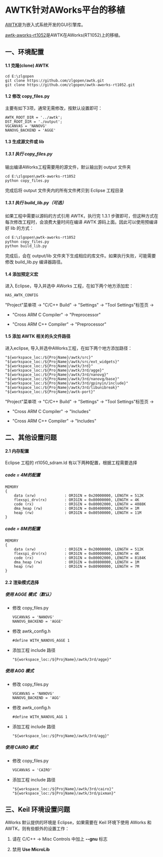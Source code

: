 # AWTK针对AWorks平台的移植

[AWTK](https://github.com/zlgopen/awtk)是为嵌入式系统开发的GUI引擎库。

[awtk-aworks-rt1052](https://github.com/zlgopen/awtk-aworks-rt1052)是AWTK在AWorks(RT1052)上的移植。

## 一、环境配置

#### 1.1 克隆(clone)  AWTK

```
cd E:\zlgopen
git clone https://github.com/zlgopen/awtk.git
git clone https://github.com/zlgopen/awtk-aworks-rt1052.git
```

#### 1.2 修改 copy\_files.py

主要有如下3项，通常无需修改，按默认设置即可：

```
AWTK_ROOT_DIR = '../awtk';
DST_ROOT_DIR = './output';
VGCANVAS = 'NANOVG'
NANOVG_BACKEND = 'AGGE'
```

#### 1.3 生成源文件或 lib

##### 1.3.1 执行 copy\_files.py

输出编译AWorks工程需要用的源文件，默认输出到 output 文件夹

```
cd E:\zlgopen\awtk-aworks-rt1052
python copy_files.py
```

完成后将 output 文件夹内的所有文件拷贝到 Eclipse 工程目录

##### 1.3.1 执行 build_lib.py（可选）

如果工程中需要以源码的方式引用 AWTK，执行完 1.3.1 步骤即可，但这种方式在每次修改工程时，会浪费大量时间在编译 AWTK 源码上面。因此可以使用预编译好 lib 的方式：

```
cd E:\zlgopen\awtk-aworks-rt1052
python copy_files.py
python build_lib.py
```

完成后，会在 output/lib 文件夹下生成相应的库文件。如果执行失败，可能需要修改 build_lib.py 编译器路径。

#### 1.4 添加预定义宏

进入 Eclipse，导入并选中 AWorks 工程，在如下两个地方添加宏：

```
HAS_AWTK_CONFIG
```

"Project"菜单项 -> "C/C++ Build" -> "Settings" -> "Tool Settings"标签页 -> 

- "Cross ARM C Compiler" -> "Preprocessor"

- "Cross ARM C++ Compiler" -> "Preprocessor"


#### 1.5 添加 AWTK 相关的头文件路径

进入eclipse, 导入并选中AWorks工程，在如下两个地方添加路径：

```
"${workspace_loc:/${ProjName}/awtk/src}"
"${workspace_loc:/${ProjName}/awtk/src/ext_widgets}"
"${workspace_loc:/${ProjName}/awtk/3rd}"
"${workspace_loc:/${ProjName}/awtk/3rd/agge}"
"${workspace_loc:/${ProjName}/awtk/3rd/nanovg}"
"${workspace_loc:/${ProjName}/awtk/3rd/nanovg/base}"
"${workspace_loc:/${ProjName}/awtk/3rd/gpinyin/include}"
"${workspace_loc:/${ProjName}/awtk/3rd/libunibreak}"
"${workspace_loc:/${ProjName}/awtk-port}"
```

"Project"菜单项 -> "C/C++ Build" -> "Settings" -> "Tool Settings"标签页 -> 

- "Cross ARM C Compiler" -> "Includes"

- "Cross ARM C++ Compiler" -> "Includes"

## 二、其他设置问题

#### 2.1 内存配置

Eclipse 工程的 rt1050_sdram.ld 有以下两种配置，根据工程需要选择

##### code = 4M的配置

```
MEMORY
{
    data (xrw)             : ORIGIN = 0x20000000, LENGTH = 512K
    flexspi_drv(rx)        : ORIGIN = 0x80000000, LENGTH = 4K
    code (rx)              : ORIGIN = 0x80002000, LENGTH = 4088K
    dma_heap (rw)          : ORIGIN = 0x80400000, LENGTH = 1M
    heap (rw)              : ORIGIN = 0x80500000, LENGTH = 11M
}
```

##### code = 8M的配置

```
MEMORY
{
    data (xrw)             : ORIGIN = 0x20000000, LENGTH = 512K
    flexspi_drv(rx)        : ORIGIN = 0x80000000, LENGTH = 4K
    code (rx)              : ORIGIN = 0x80002000, LENGTH = 8184K
    dma_heap (rw)          : ORIGIN = 0x80800000, LENGTH = 1M
    heap (rw)              : ORIGIN = 0x80900000, LENGTH = 7M
}
```

#### 2.2 渲染模式选择

##### 使用 AGGE 模式（默认）

- 修改 copy\_files.py

  ```
  VGCANVAS = 'NANOVG'
  NANOVG_BACKEND = 'AGGE'
  ```

- 修改 awtk_config.h

  ```
  #define WITH_NANOVG_AGGE 1
  ```

- 添加工程 include 路径

  ```
  "${workspace_loc:/${ProjName}/awtk/3rd/agge}"
  ```

##### 使用 AGG 模式

- 修改 copy\_files.py

  ```
  VGCANVAS = 'NANOVG'
  NANOVG_BACKEND = 'AGG'
  ```

- 修改 awtk_config.h

  ```
  #define WITH_NANOVG_AGG 1
  ```

- 添加工程 include 路径

  ```
  "${workspace_loc:/${ProjName}/awtk/3rd/agg}"
  ```

##### 使用 CAIRO 模式

- 修改 copy\_files.py

  ```
  VGCANVAS = 'CAIRO'
  ```

- 添加工程 include 路径

  ```
  "${workspace_loc:/${ProjName}/awtk/3rd/cairo}"
  "${workspace_loc:/${ProjName}/awtk/3rd/pixman}"
  ```

## 三、Keil 环境设置问题

AWorks 默认提供的环境是 Eclipse，如果需要在 Keil 环境下使用 AWorks 和 AWTK，则有些额外的设置工作：

1. 请在 C/C++ -> Misc Controls 中加上 **--gnu** 标志 

2. 禁用 **Use MicroLib**

   